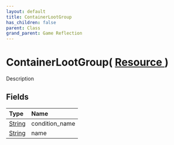 ```yaml
---
layout: default
title: ContainerLootGroup
has_children: false
parent: Class
grand_parent: Game Reflection
---
```

# ContainerLootGroup( [ Resource ](/riftbreaker-wiki/docs/game-reflection/classes/resource/) )
Description 

## Fields

| Type | Name |
|:----------|:--------------|
| [String](/riftbreaker-wiki/docs/game-reflection/components/string/) | condition_name |
| [String](/riftbreaker-wiki/docs/game-reflection/components/string/) | name |

